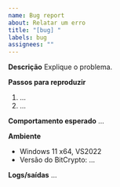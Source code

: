 ```yaml
---
name: Bug report
about: Relatar um erro
title: "[bug] "
labels: bug
assignees: ""
---
```


**Descrição**
Explique o problema.

**Passos para reproduzir**
1. ...
2. ...

**Comportamento esperado**
...

**Ambiente**
- Windows 11 x64, VS2022
- Versão do BitCrypto: ...

**Logs/saídas**
...
